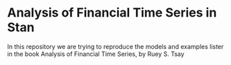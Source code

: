 # Analysis of Financial Time Series in Stan
In this repository we are trying to reproduce the models and examples lister in the book Analysis of Financial Time Series, by Ruey S. Tsay
